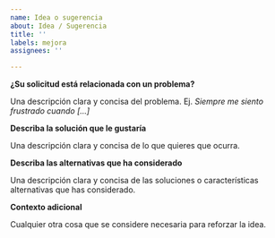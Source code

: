 ```yaml
---
name: Idea o sugerencia
about: Idea / Sugerencia
title: ''
labels: mejora
assignees: ''

---
```


**¿Su solicitud está relacionada con un problema?**

Una descripción clara y concisa del problema.
Ej. *Siempre me siento frustrado cuando [...]*

**Describa la solución que le gustaría**

Una descripción clara y concisa de lo que quieres que ocurra.

**Describa las alternativas que ha considerado**

Una descripción clara y concisa de las soluciones o características alternativas que has considerado.

**Contexto adicional**

Cualquier otra cosa que se considere necesaria para reforzar la idea.
